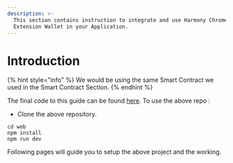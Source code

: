 ```yaml
---
description: >-
  This section contains instruction to integrate and use Harmony Chrome
  Extension Wallet in your Application.
---
```


# Introduction

{% hint style="info" %}
We would be using the same Smart Contract we used in the Smart Contract Section.
{% endhint %}

The final code to this guide can be found [here](https://github.com/rachit2501/Smart-Contract-Demo/tree/master/OneWallet). To use the above repo :

* Clone the above repository.

```
cd web
npm install
npm run dev
```

Following pages will guide you to setup the above project and the working.
